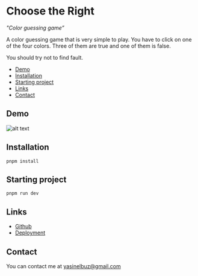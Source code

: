 # Choose the Right

_"Color guessing game”_

A color guessing game that is very simple to play. You have to click on one of the four colors.
Three of them are true and one of them is false.

You should try not to find fault.

- [Demo](#demo)
- [Installation](#installation)
- [Starting project](#starting-project)
- [Links](#links)
- [Contact](#contact)

## Demo
![alt text](https://raw.githubusercontent.com/yasinelbuz/react-choose-the-right-game/master/game.png)


## Installation

```
pnpm install
```

## Starting project

```
pnpm run dev
```

## Links

- [Github](https://github.com/yasinelbuz/choose-the-right)
- [Deployment](https://choose-the-right.vercel.app/)

## Contact
You can contact me at yasinelbuz@gmail.com
